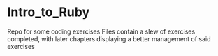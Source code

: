 # Intro_to_Ruby
Repo for some coding exercises
Files contain a slew of exercises completed, with later chapters displaying a better management of said exercises
